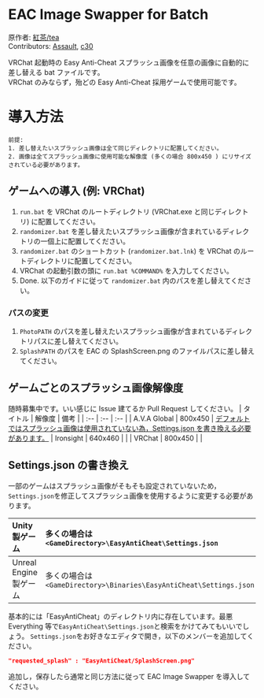 # EAC Image Swapper for Batch

原作者: [紅茶/tea](https://twitter.com/R_gray0125)  
Contributors: [Assault](https://twitter.com/SzlyNe_), [c30](https://twitter.com/c30_eo)

VRChat 起動時の Easy Anti-Cheat スプラッシュ画像を任意の画像に自動的に差し替える bat ファイルです。  
VRChat のみならず，殆どの Easy Anti-Cheat 採用ゲームで使用可能です。

# 導入方法

```
前提:
1. 差し替えたいスプラッシュ画像は全て同じディレクトリに配置してください。
2. 画像は全てスプラッシュ画像に使用可能な解像度 (多くの場合 800x450 ) にリサイズされている必要があります。
```

## ゲームへの導入 (例: VRChat)

1. `run.bat` を VRChat のルートディレクトリ (VRChat.exe と同じディレクトリ) に配置してください。
2. `randomizer.bat` を差し替えたいスプラッシュ画像が含まれているディレクトリの一個上に配置してください。
3. `randomizer.bat` のショートカット (`randomizer.bat.lnk`) を VRChat のルートディレクトリに配置してください。
4. VRChat の起動引数の頭に `run.bat %COMMAND%` を入力してください。
5. Done. 以下のガイドに従って `randomizer.bat` 内のパスを差し替えてください。

### パスの変更

1. `PhotoPATH` のパスを差し替えたいスプラッシュ画像が含まれているディレクトリパスに差し替えてください。
2. `SplashPATH` のパスを EAC の SplashScreen.png のファイルパスに差し替えてください。

## ゲームごとのスプラッシュ画像解像度

随時募集中です。いい感じに Issue 建てるか Pull Request してください。
| タイトル | 解像度 | 備考 |
| :-- | :-- | :-- |
| A.V.A Global | 800x450 | [デフォルトではスプラッシュ画像は使用されていない為，Settings.json を書き換える必要があります。](#settingsjsonの書き換え)
| Ironsight | 640x460 | |
| VRChat | 800x450 | |

## Settings.json の書き換え

一部のゲームはスプラッシュ画像がそもそも設定されていないため，`Settings.json`を修正してスプラッシュ画像を使用するように変更する必要があります。

| Unity 製ゲーム         | 多くの場合は `<GameDirectory>\EasyAntiCheat\Settings.json`          |
| :--------------------- | :------------------------------------------------------------------ |
| Unreal Engine 製ゲーム | 多くの場合は `<GameDirectory>\Binaries\EasyAntiCheat\Settings.json` |

基本的には「EasyAntiCheat」のディレクトリ内に存在しています。最悪 Everything 等で`EasyAntiCheat\Settings.json`と検索をかけてみてもいいでしょう。
`Settings.json`をお好きなエディタで開き，以下のメンバーを追加してください。

```json
"requested_splash" : "EasyAntiCheat/SplashScreen.png"
```

追加し，保存したら通常と同じ方法に従って EAC Image Swapper を導入してください。
